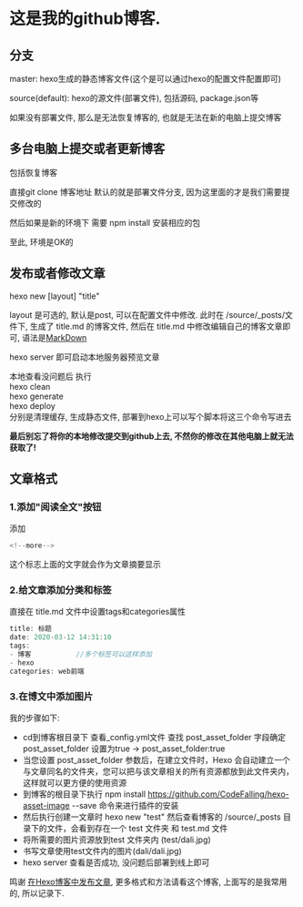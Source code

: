 # 这是我的github博客.
## 分支
master: hexo生成的静态博客文件(这个是可以通过hexo的配置文件配置即可)

source(default): hexo的源文件(部署文件), 包括源码, package.json等

如果没有部署文件, 那么是无法恢复博客的, 也就是无法在新的电脑上提交博客

## 多台电脑上提交或者更新博客
包括恢复博客

直接git clone 博客地址 默认的就是部署文件分支, 因为这里面的才是我们需要提交修改的

然后如果是新的环境下 需要 npm install 安装相应的包

至此, 环境是OK的

## 发布或者修改文章
hexo new [layout] "title"

layout 是可选的, 默认是post, 可以在配置文件中修改. 此时在 /source/_posts/文件下, 生成了 title.md 的博客文件, 然后在 title.md 中修改编辑自己的博客文章即可, 语法是[MarkDown](https://www.runoob.com/markdown/md-tutorial.html)

hexo server 即可启动本地服务器预览文章

本地查看没问题后 执行<br />
hexo clean<br />
hexo generate<br />
hexo deploy<br />
分别是清理缓存, 生成静态文件, 部署到hexo上可以写个脚本将这三个命令写进去

**最后别忘了将你的本地修改提交到github上去, 不然你的修改在其他电脑上就无法获取了!**

## 文章格式
### **1.添加"阅读全文"按钮**
添加
```c++
<!--more-->
```
这个标志上面的文字就会作为文章摘要显示
### **2.给文章添加分类和标签**
直接在 title.md 文件中设置tags和categories属性
```c++
title: 标题
date: 2020-03-12 14:31:10
tags:
- 博客           //多个标签可以这样添加
- hexo
categories: web前端
```
### **3.在博文中添加图片**
我的步骤如下:
* cd到博客根目录下 查看_config.yml文件 查找 post_asset_folder 字段确定post_asset_folder 设置为true -> post_asset_folder:true
* 当您设置 post_asset_folder 参数后，在建立文件时，Hexo 会自动建立一个与文章同名的文件夹，您可以把与该文章相关的所有资源都放到此文件夹内，这样就可以更方便的使用资源
* 到博客的根目录下执行 npm install https://github.com/CodeFalling/hexo-asset-image --save 命令来进行插件的安装
* 然后执行创建一文章时 hexo new "test" 然后查看博客的 /source/_posts 目录下的文件，会看到存在一个 test 文件夹 和 test.md 文件
* 将所需要的图片资源放到test 文件夹内 (test/dali.jpg)
* 书写文章使用test文件内的图片(dali/dali.jpg)
* hexo server 查看是否成功, 没问题后部署到线上即可


鸣谢 [在Hexo博客中发布文章](https://winney07.github.io/2018/08/02/%E5%9C%A8Hexo%E5%8D%9A%E5%AE%A2%E4%B8%AD%E5%8F%91%E5%B8%83%E6%96%87%E7%AB%A0/), 更多格式和方法请看这个博客, 上面写的是我常用的, 所以记录下.



